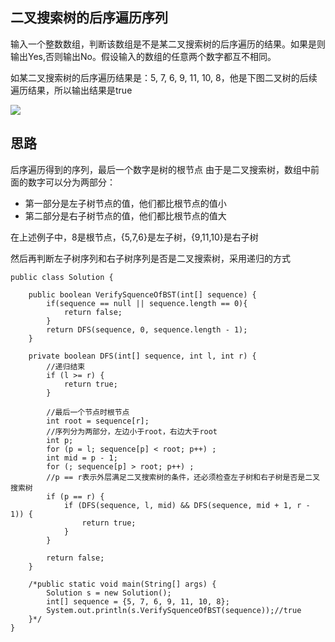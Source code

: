 ## 二叉搜索树的后序遍历序列

输入一个整数数组，判断该数组是不是某二叉搜索树的后序遍历的结果。如果是则输出Yes,否则输出No。假设输入的数组的任意两个数字都互不相同。

如某二叉搜索树的后序遍历结果是：5, 7, 6, 9, 11, 10, 8，他是下图二叉树的后续遍历结果，所以输出结果是true

![](http://i.imgur.com/5Y1WZTK.png)

## 思路

后序遍历得到的序列，最后一个数字是树的根节点
由于是二叉搜索树，数组中前面的数字可以分为两部分：

* 第一部分是左子树节点的值，他们都比根节点的值小
* 第二部分是右子树节点的值，他们都比根节点的值大

在上述例子中，8是根节点，{5,7,6}是左子树，{9,11,10}是右子树

然后再判断左子树序列和右子树序列是否是二叉搜索树，采用递归的方式

```
public class Solution {

    public boolean VerifySquenceOfBST(int[] sequence) {
        if(sequence == null || sequence.length == 0){
            return false;
        }
        return DFS(sequence, 0, sequence.length - 1);
    }

    private boolean DFS(int[] sequence, int l, int r) {
		//递归结束
        if (l >= r) {
            return true;
        }

        //最后一个节点时根节点
        int root = sequence[r];
        //序列分为两部分，左边小于root，右边大于root
        int p;
        for (p = l; sequence[p] < root; p++) ;
        int mid = p - 1;
        for (; sequence[p] > root; p++) ;
		//p == r表示外层满足二叉搜索树的条件，还必须检查左子树和右子树是否是二叉搜索树
        if (p == r) {
            if (DFS(sequence, l, mid) && DFS(sequence, mid + 1, r - 1)) {
                return true;
            }
        }

        return false;
    }

    /*public static void main(String[] args) {
        Solution s = new Solution();
        int[] sequence = {5, 7, 6, 9, 11, 10, 8};
        System.out.println(s.VerifySquenceOfBST(sequence));//true
    }*/
}
```